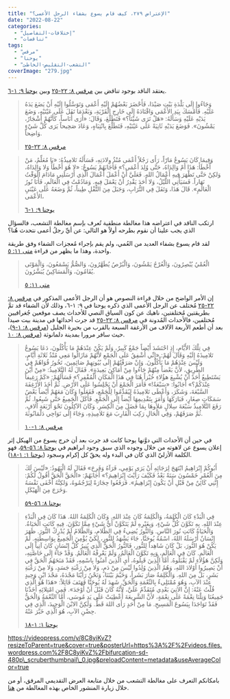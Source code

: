```yaml
---
title: "الإعتراض ٢٧٩، كيف قام يسوع بشفاء الرجل الأعمى؟"
date: "2022-08-22"
categories: 
  - "إختلافات-التفاصيل"
  - "تناقضات"
tags: 
  - "مرقس"
  - "يوحنا"
  - "التشعب-التقليص-الخاطئ"
coverImage: "279.jpg"
---
```


يعتقد الناقد بوجود تناقض بين [مرقس ٨: ٢٢-٢٥](https://my.bible.com/bible/101/MRK.8.22-25) وبين [يوحنا ٩: ١-٦](https://my.bible.com/bible/101/JHN.9.1-6).

> وَجَاءُوا إِلَى بَلْدَةِ بَيْتِ صَيْدَا، فَأَحْضَرَ بَعْضُهُمْ إِلَيْهِ أَعْمَى وَتَوَسَّلُوا إِلَيْهِ أَنْ يَضَعَ يَدَهُ عَلَيْهِ. فَأَمْسَكَ بِيَدِ الأَعْمَى وَاقْتَادَهُ إِلَى خَارِجِ الْقَرْيَةِ، وَبَعْدَمَا تَفَلَ عَلَى عَيْنَيْهِ، وَضَعَ يَدَيْهِ عَلَيْهِ وَسَأَلَهُ: «هَلْ تَرَى شَيْئاً؟» فَتَطَلَّعَ، وَقَالَ: «أَرَى أُنَاساً، كَأَنَّهُمْ أَشْجَارٌ، يَمْشُونَ». فَوَضَعَ يَدَيْهِ ثَانِيَةً عَلَى عَيْنَيْهِ، فَتَطَلَّعَ بِانْتِبَاهٍ، وَعَادَ صَحِيحاً يَرَى كُلَّ شَيْءٍ وَاضِحاً.
> 
> [مرقس ٨: ٢٢-٢٥](https://my.bible.com/bible/101/MRK.8.22-25)

> وَفِيمَا كَانَ يَسُوعُ مَارّاً، رَأَى رَجُلاً أَعْمَى مُنْذُ وِلادَتِهِ، فَسَأَلَهُ تَلامِيذُهُ: «يَا مُعَلِّمُ، مَنْ أَخْطَأَ: هَذَا أَمْ وَالِدَاهُ، حَتَّى وُلِدَ أَعْمَى؟» فَأَجَابَهُمْ يَسُوعُ: «لا هُوَ أَخْطَأَ وَلا وَالِدَاهُ، وَلكِنْ حَتَّى تَظْهَرَ فِيهِ أَعْمَالُ اللهِ. فَعَلَيَّ أَنْ أَعْمَلَ أَعْمَالَ الَّذِي أَرْسَلَنِي مَادَامَ الْوَقْتُ نَهَاراً. فَسَيَأْتِي اللَّيْلُ، وَلا أَحَدَ يَقْدِرُ أَنْ يَعْمَلَ فِيهِ. وَمَادُمْتُ فِي الْعَالَمِ، فَأَنَا نُورُ الْعَالَمِ». قَالَ هَذَا، وَتَفَلَ فِي التُّرَابِ، وَجَبَلَ مِنَ التُّفْلِ طِيناً، ثُمَّ وَضَعَهُ عَلَى عَيْنَيِ الأَعْمَى،
> 
> [يوحنا ٩: ١-٦](https://my.bible.com/bible/101/JHN.9.1-6)

ارتكب الناقد في اعتراضه هذا مغالطة منطقية تُعرف بإسم مغالطة التشعب، فالسؤال الذي يجب علينا أن نقوم بطرحه أولاً هو التالي: عن أيِّ رجلُ أعمى نتحدث هُنا؟

لقد قام يسوع بشفاء العديد من العُمي، ولم يقم بإجراء مُعجزات الشفاء وفق طريقة واحدة، وهذا ما يظهر من قراءة [متى ١١: ٥](https://my.bible.com/bible/101/MAT.11.5).

> الْعُمْيُ يُبْصِرُونَ، وَالْعُرْجُ يَمْشُونَ، وَالْبُرْصُ يُطَهَّرُونَ، وَالصُّمُّ يَسْمَعُونَ، وَالْمَوْتَى يُقَامُونَ، وَالْمَسَاكِينُ يُبَشَّرُونَ.
> 
> [متى ١١: ٥](https://my.bible.com/bible/101/MAT.11.5)

إن الأمر الواضح من خلال قراءة النصوص هو أن الرجل الأعمى المذكور في [مرقس ٨: ٢٢-٢٥](https://my.bible.com/bible/101/MRK.8.22-25) مُختلف عن الرجل الأعمى الذي ذكره يوحنا في ٩: ١-٦، وذلك لأن الشفاء قد تمَّ بطريقتين مُختلفتين، ناهيك عن كون السياق النصي للأحداث يصف موقعين جُغرافيين مُختلفين، فالأحداث المُدونة في [مرقس ٨: ٢٢-٢٥](https://my.bible.com/bible/101/MRK.8.22-25) قد جرت أحداثها في مدينة بيت صيدا بعد أن أطعم الأربعة الآلاف من الأرغفة السبعة بالقرب من بحيرة الجليل ([مرقس ٨: ١-٩](https://my.bible.com/bible/101/MRK.8.1-9))، حيث سافر مرورا بمدينة دلمانوثة ([مرقس ٨: ١٠](https://my.bible.com/bible/101/MRK.8.10).

> فِي تِلْكَ الأَيَّامِ، إِذِ احْتَشَدَ أَيْضاً جَمْعٌ كَبِيرٌ، وَلَمْ يَكُنْ عِنْدَهُمْ مَا يَأْكُلُونَ، دَعَا يَسُوعُ تَلامِيذَهُ إِلَيْهِ وَقَالَ لَهُمْ: «إِنِّي أُشْفِقُ عَلَى الْجَمْعِ لأَنَّهُمْ مَازَالُوا مَعِي مُنْذُ ثَلاثَةِ أَيَّامٍ، وَلَيْسَ عِنْدَهُمْ مَا يَأْكُلُونَ. وَإِنْ صَرَفْتُهُمْ إِلَى بُيُوتِهِمْ صَائِمِينَ، تَخُورُ قُوَاهُمْ فِي الطَّرِيقِ، لأَنَّ بَعْضاً مِنْهُمْ جَاءُوا مِنْ أَمَاكِنَ بَعِيدَةٍ». فَقَالَ لَهُ التَّلامِيذُ: «مِنْ أَيْنَ يَسْتَطِيعُ أَحَدٌ أَنْ يُشْبِعَ هؤُلاءِ خُبْزاً هُنَا فِي هَذَا الْمَكَانِ الْمُقْفِرِ؟» فَسَأَلَهُمْ: «كَمْ رَغِيفاً عِنْدَكُمْ؟» أَجَابُوا: «سَبْعَةٌ!» فَأَمَرَ الْجَمْعَ أَنْ يَجْلِسُوا عَلَى الأَرْضِ. ثُمَّ أَخَذَ الأَرْغِفَةَ السَّبْعَةَ، وَشَكَرَ، وَأَعْطَى تَلامِيذَهُ لِيُقَدِّمُوا لِلْجَمْعِ، فَفَعَلُوا وَكَانَ مَعَهُمْ أَيْضاً بَعْضُ سَمَكَاتٍ صِغَارٍ، فَبَارَكَهَا وَأَمَرَ بِتَقْدِيمِهَا أَيْضاً إِلَى الْجَمْعِ. فَأَكَلَ الْجَمِيعُ حَتَّى شَبِعُوا. ثُمَّ رَفَعَ التَّلامِيذُ سَبْعَةَ سِلالٍ مَلأُوهَا بِمَا فَضَلَ مِنَ الْكِسَرِ. وَكَانَ الآكِلُونَ نَحْوَ أَرْبَعَةِ آلافٍ. ثُمَّ صَرَفَهُمْ، وَفِي الْحَالِ رَكِبَ الْقَارِبَ مَعَ تَلامِيذِهِ، وَجَاءَ إِلَى نَوَاحِي دَلْمَانُوثَةَ.
> 
> [مرقس ٨: ١-١٠](https://my.bible.com/bible/101/MRK.8.1-10)

في حين أن الأحداث التي دوَّنها يوحنا كانت قد جرت بعد أن خرج يسوع من الهيكل إثر إعلان يسوع عن لاهوته من خلال وجوده الذي سبق وجود ابراهيم في [يوحنا ٨: ٥٦-٥٩](https://my.bible.com/bible/101/JHN.8.56-59)، فهو الكلمة الأزليّ الذي كان في البدء وله يحقّ كل إكرام وسجود ([يوحنا ١: ١-١٨](https://my.bible.com/bible/101/JHN.1.1-18)).

> أَبُوكُمْ إِبْرَاهِيمُ ابْتَهَجَ لِرَجَائِهِ أَنْ يَرَى يَوْمِي، فَرَآهُ وَفَرِحَ» فَقَالَ لَهُ الْيَهُودُ: «لَيْسَ لَكَ مِنَ الْعُمْرِ خَمْسُونَ سَنَةً بَعْدُ فَكَيْفَ رَأَيْتَ إِبْرَاهِيمَ؟» أَجَابَهُمْ: «الْحَقَّ الْحَقَّ أَقُولُ لَكُمْ: إِنَّنِي كَائِنٌ مِنْ قَبْلِ أَنْ يَكُونَ إِبْرَاهِيمُ». فَرَفَعُوا حِجَارَةً لِيَرْجُمُوهُ، وَلكِنَّهُ أَخْفَى نَفْسَهُ وَخَرَجَ مِنَ الْهَيْكَلِ.
> 
> [يوحنا ٨: ٥٦-٥٩](https://my.bible.com/bible/101/JHN.8.56-59)

> فِي الْبَدْءِ كَانَ الْكَلِمَةُ، وَالْكَلِمَةُ كَانَ عِنْدَ اللهِ. وَكَانَ الْكَلِمَةُ اللهُ. هَذَا كَانَ فِي الْبَدْءِ عِنْدَ اللهِ. بِهِ تَكَوَّنَ كُلُّ شَيْءٍ، وَبِغَيْرِهِ لَمْ يَتَكَوَّنْ أَيُّ شَيْءٍ مِمَّا تَكَوَّنَ. فِيهِ كَانَتِ الْحَيَاةُ. وَالْحَيَاةُ كَانَتِ نُورَ النَّاسِ. وَالنُّورُ يُضِيءُ فِي الظَّلامِ، وَالظَّلامُ لَمْ يُدْرِكْ النُّورَ. ظَهَرَ إِنْسَانٌ أَرْسَلَهُ اللهُ، اسْمُهُ يُوحَنَّا، جَاءَ يَشْهَدُ لِلنُّورِ، لِكَيْ يُؤْمِنَ الْجَمِيعُ بِوَاسِطَتِهِ. لَمْ يَكُنْ هُوَ النُّورَ، بَلْ كَانَ شَاهِداً لِلنُّورِ، فَالنُّورُ الْحَقُّ الَّذِي يُنِيرُ كُلَّ إِنْسَانٍ كَانَ آتِياً إِلَى الْعَالَمِ. كَانَ فِي الْعَالَمِ، وَبِهِ تَكَوَّنَ الْعَالَمُ، وَلَمْ يَعْرِفْهُ الْعَالَمُ. وَقَدْ جَاءَ إِلَى خَاصَّتِهِ، وَلَكِنَّ هَؤُلاءِ لَمْ يَقْبَلُوهُ. أَمَّا الَّذِينَ قَبِلُوهُ، أَيِ الَّذِينَ آمَنُوا بِاسْمِهِ، فَقَدْ مَنَحَهُمُ الْحَقَّ فِي أَنْ يَصِيرُوا أَوْلادَ اللهِ، وَهُمُ الَّذِينَ وُلِدُوا لَيْسَ مِنْ دَمٍ، وَلا مِنْ رَغْبَةِ جَسَدٍ، وَلا مِنْ رَغْبَةِ بَشَرٍ، بَلْ مِنَ اللهِ. وَالْكَلِمَةُ صَارَ بَشَراً، وَخَيَّمَ بَيْنَنَا، وَنَحْنُ رَأَيْنَا مَجْدَهُ، مَجْدَ ابْنٍ وَحِيدٍ عِنْدَ الآبِ، وَهُوَ مُمْتَلِىءٌ بِالنِّعْمَةِ وَالْحَقِّ. شَهِدَ لَهُ يُوحَنَّا فَهَتَفَ قَائِلاً: «هَذَا هُوَ الَّذِي قُلْتُ عَنْهُ: إِنَّ الآتِيَ بَعْدِي مُتَقَدِّمٌ عَلَيَّ، لأَنَّهُ كَانَ قَبْلَ أَنْ أُوْجَدَ». فَمِنِ امْتِلائِهِ أَخَذْنَا جَمِيعُنَا وَنِلْنَا نِعْمَةً عَلَى نِعْمَةٍ، لأَنَّ الشَّرِيعَةَ أُعْطِيَتْ عَلَى يَدِ مُوسَى، أَمَّا النِّعْمَةُ وَالْحَقُّ فَقَدْ تَوَاجَدَا بِيَسُوعَ الْمَسِيحِ. مَا مِنْ أَحَدٍ رَأَى اللهَ قَطُّ. وَلَكِنَّ الابْنَ الْوَحِيدَ، الَّذِي فِي حِضْنِ الآبِ، هُوَ الَّذِي خَبَّرَ عَنْهُ.
> 
> [يوحنا ١: ١-١٨](https://my.bible.com/bible/101/JHN.1.1-18)

https://videopress.com/v/8C8yiKvZ?resizeToParent=true&cover=true&posterUrl=https%3A%2F%2Fvideos.files.wordpress.com%2F8C8yiKvZ%2Fbifurcation-sd-480p\_scruberthumbnail\_0.jpg&preloadContent=metadata&useAverageColor=true

بامكانكم التعرف على مغالطة التشعب من خلال متابعة العرض التقديمي المرفق، أو من خلال زيارة المنشور الخاص بهذه المغالطة من [هنا](https://reasonofhope.com/2019/07/25/bifurcation/).
